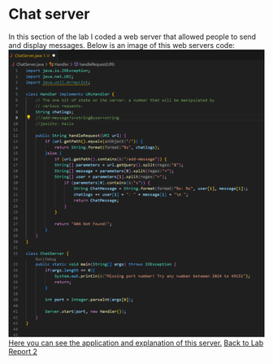 # Chat server
In this section of the lab I coded a web server that allowed people to send and display messages. Below is an image of this web servers code:
![test](chatCodePic)\
[Here you can see the application and explanation of this server.](ChatExp.md)
[Back to Lab Report 2](labReport2.md)

